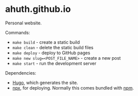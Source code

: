 # ahuth.github.io

Personal website.

Commands:
- `make build` - create a static build
- `make clean` - delete the static build files
- `make deploy` - deploy to GitHub pages
- `make new slug=<POST_FILE_NAME>` - create a new post
- `make start` - run the development server

Dependencies:
- [Hugo](https://gohugo.io/), which generates the site.
- [npx](https://github.com/npm/npx), for deploying. Normally this comes bundled with [npm](https://www.npmjs.com/get-npm).
